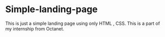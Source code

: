 # Simple-landing-page
This is just a simple landing page using only HTML , CSS. This is a part of my internship from Octanet.
